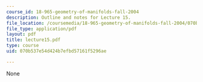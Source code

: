 ```yaml
---
course_id: 18-965-geometry-of-manifolds-fall-2004
description: Outline and notes for Lecture 15.
file_location: /coursemedia/18-965-geometry-of-manifolds-fall-2004/070b537e54d424b7efbd57161f5296ae_lecture15.pdf
file_type: application/pdf
layout: pdf
title: lecture15.pdf
type: course
uid: 070b537e54d424b7efbd57161f5296ae

---
```

None